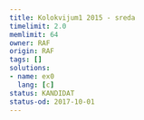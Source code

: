 ```yaml
---
title: Kolokvijum1 2015 - sreda  
timelimit: 2.0
memlimit: 64  
owner: RAF
origin: RAF
tags: []
solutions:
- name: ex0
  lang: [c]
status: KANDIDAT
status-od: 2017-10-01
---
```

